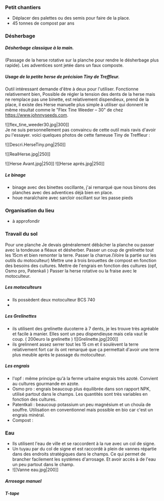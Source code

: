 ### Petit chantiers 
- Déplacer des palettes ou des semis pour faire de la place.
- 45 tonnes de compost par ans

### Désherbage

##### Désherbage classique à la main. 

(Passage de la herse rotative sur la planche pour rendre le désherbage plus rapide). Les adventices sont jetée dans un faux composte. 

##### Usage de la petite herse de précision Tiny de Treffleur.

Outil intéressant demande d'être à deux pour l'utiliser. Fonctionne relativement bien, Possible de régler la tension des dents de la herse mais ne remplace pas une binette, est relativement dispendieux, prend de la place, il existe des Herse manuelle plus simple à utiliser qui donnent le même résultat comme le  "Flex Tine Weeder – 30" de chez https://www.johnnyseeds.com. 

![[flex_tine_weeder30.jpg|300]]  
Je ne suis personnellement pas convaincu de cette outil mais ravis d'avoir pu l'essayer. voici quelques photos de cette fameuse Tiny de Treffleur :

![[Descri.HerseTiny.png|250]]

![[RealHerse.jpg|250]]

![[Herse Avant.jpg|250]]
![[Herse aprés.jpg|250]]

##### Le binage
- binage avec des binettes oscillante, j'ai remarqué que nous binons des planches avec des adventices déjà bien en place.
- houe maraîchaire avec sarcloir oscillant sur les passe pieds 

### Organisation du lieu 
 - à approfondir







### Travail du sol
Pour une planche Je devais généralement débâcher la planche ou passer avec la tondeuse a fléaux et désherber. 
Passer un coup de grelinette tout les 15cm et bien remonter la terre. 
Passer la charrue.(Voire la partie sur les outils du motoculteur)
Mettre une à trois brouettes de compost en fonction des besoins des cultures.
Mettre de l'engrais en fonction des cultures (opf, Osmo pro, Patenkali )
Passer la herse rotative ou la fraise avec le motoculteur.

##### Les motoculteurs
- Ils possèdent deux motoculteur BCS 740 
- 
##### Les Grelinettes
- ils utilisent des grelinette ducoterre à 7 dents, je les trouve très agréable et facile à manier. Elles sont un peu dispendieuse mais cela vaut le coup. ( 200euro la grelinette ) 
![[Grelinette.jpg|200]]
- ils grelinnent assez serrer tout les 15 cm et il soulèvent la terre relativement fort car ils ont remarqué que ça permettait d'avoir une terre plus meuble après le passage du motoculteur.
##### Les engrais
- l'opf : même principe qu'à la ferme urbaine engrais très azoté. Convient au cultures gourmande en azote. 
- Osmo pro : engrais beaucoup plus équilibrée dans son rapport NPK, utilisé partout dans le champs. Les quantités sont très variables en fonction des cultures. 
- Patentkali :  beaucoup potassium un peu magnésium et un chouïa de souffre. Utilisation en conventionnel mais possible en bio car c'est un engrais minéral.
- Compost : 

### Eau 
- Ils utilisent l'eau de ville et se raccordent à la rue avec un col de signe. 
- Un tuyau par du col de signe et est raccordé à plein de vannes répartie dans des endroits stratégiques dans le champs. Ce qui permet de brancher facilement les systèmes d'arrosage. Et avoir accès à de l'eau un peu partout dans le champ.
- ![[Vanne eau.jpg|200]]

##### Arrosage manuel
##### T-tape

